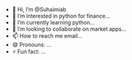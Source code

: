 - 👋 Hi, I’m @Suhaimiab
- 👀 I’m interested in python for finance...
- 🌱 I’m currently learning python...
- 💞️ I’m looking to collaborate on market apps...
- 📫 How to reach me email...
- 😄 Pronouns: ...
- ⚡ Fun fact: ...

<!---
Suhaimiab/Suhaimiab is a ✨ special ✨ repository because its `README.md` (this file) appears on your GitHub profile.
You can click the Preview link to take a look at your changes.
--->
